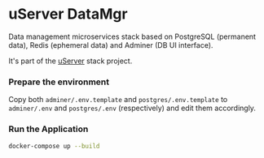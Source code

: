 # uServer DataMgr

Data management microservices stack based on PostgreSQL (permanent data), Redis (ephemeral data) and Adminer (DB UI interface).

It's part of the [uServer](https://github.com/users/ferdn4ndo/projects/1) stack project.


### Prepare the environment

Copy both `adminer/.env.template` and `postgres/.env.template` to `adminer/.env` and `postgres/.env` (respectively) and edit them accordingly.

### Run the Application

```sh
docker-compose up --build
```
